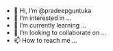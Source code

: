 - 👋 Hi, I’m @pradeepguntuka
- 👀 I’m interested in ...
- 🌱 I’m currently learning ...
- 💞️ I’m looking to collaborate on ...
- 📫 How to reach me ...

<!---
pradeepguntuka/pradeepguntuka is a ✨ special ✨ repository because its `README.md` (this file) appears on your GitHub profile.
You can click the Preview link to take a look at your changes.
--->
